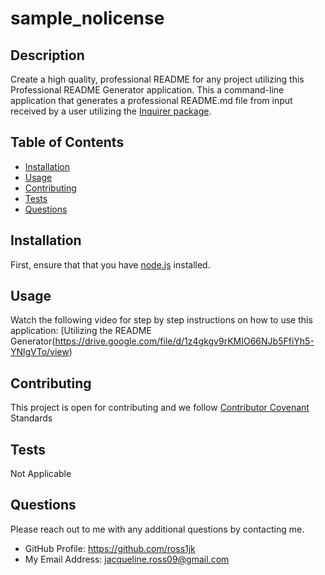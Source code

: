 # sample_nolicense
  

  
## Description

Create a high quality, professional README for any project utilizing this Professional README Generator application. This a command-line application that generates a professional README.md file from input received by a user utilizing the [Inquirer package](https://www.npmjs.com/package/inquirer).

## Table of Contents

* [Installation](#Installation)
* [Usage](#Usage) 
* [Contributing](#Contributing)
* [Tests](#Tests)
* [Questions](#Questions)
  
## Installation 

First, ensure that that you have [node.js](https://nodejs.org/en/) installed.
   
## Usage

Watch the following video for step by step instructions on how to use this application: [Utilizing the README Generator(https://drive.google.com/file/d/1z4gkgv9rKMIO66NJb5FfiYh5-YNlgVTo/view)

## Contributing

This project is open for contributing and we follow [Contributor Covenant](https://www.contributor-covenant.org/version/2/0/code_of_conduct/) Standards  
  
## Tests

Not Applicable 
  
## Questions

Please reach out to me with any additional questions by contacting me.

* GitHub Profile: https://github.com/ross1jk
* My Email Address: jacqueline.ross09@gmail.com
